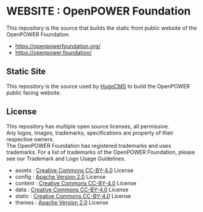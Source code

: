 # WEBSITE : OpenPOWER Foundation #

This repository is the source that builds the static front public website of the OpenPOWER Foundation.

- https://openpowerfoundation.org/
- https://openpower.foundation/

## Static Site ##

This repository is the source used by [HugoCMS](https://gohugo.io/) to build the OpenPOWER public facing website.  

## License ##

This repository has multiple open source licenses, all permissive.  
Any logos, images, trademarks, specifications are property of their respective owners.  
The OpenPOWER Foundation has registered trademarks and uses trademarks.
For a list of trademarks of the OpenPOWER Foundation, please see our Trademark and Logo Usage Guidelines.  

- assets : [Creative Commons CC-BY-4.0](assets/LICENSE) License
- config : [Apache Version 2.0](config/LICENSE) License
- content : [Creative Commons CC-BY-4.0](content/LICENSE) License
- data : [Creative Commons CC-BY-4.0](content/LICENSE) License
- static : [Creative Commons CC-BY-4.0](static/LICENSE) License
- themes : [Apache Version 2.0](theme/LICENSE) License
